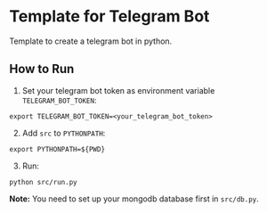 # Template for Telegram Bot

Template to create a telegram bot in python.

## How to Run
1. Set your telegram bot token as environment variable `TELEGRAM_BOT_TOKEN`:
```
export TELEGRAM_BOT_TOKEN=<your_telegram_bot_token>
```

2. Add `src` to `PYTHONPATH`:
```
export PYTHONPATH=${PWD}
```

3. Run:
```
python src/run.py
```

**Note:** You need to set up your mongodb database first in `src/db.py`.
